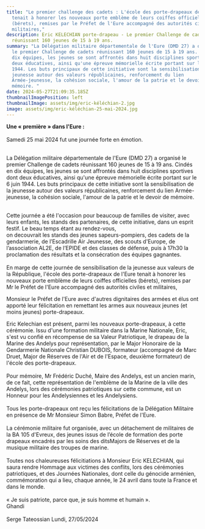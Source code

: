 ```yaml
---
title: "Le premier challenge des cadets : L'école des porte-drapeaux de l'Eure
  tenait à honorer les nouveaux porte emblème de leurs coiffes officielles
  (bérets), remises par le Préfet de l'Eure accompagné des autorités civiles et
  militaires,"
description: Eric KELECHIAN porte-drapeau - Le premier Challenge de cadets
  réunissant 160 jeunes de 15 à 19 ans.
summary: "La Délégation militaire départementale de l'Eure (DMD 27) a organisé
  le premier Challenge de cadets réunissant 160 jeunes de 15 à 19 ans. Cindés en
  dix équipes, les jeunes se sont affrontés dans huit disciplines sportives dont
  deux éducatives, ainsi qu'une épreuve mémorielle écrite portant sur le 6 juin
  1944. Les buts principaux de cette initiative sont la sensibilisation de la
  jeunesse autour des valeurs républicaines, renforcement du lien
  Armée-jeunesse, la cohésion sociale, l'amour de la patrie et le devoir de
  mémoire. "
date: 2024-05-27T21:09:35.185Z
thumbnailImagePosition: left
thumbnailImage: assets/img/eric-kéléchian-2.jpg
image: assets/img/eric-kéléchian-25-mai-2024.jpg
---
```

**Une « première » dans l'Eure :**\
\
Samedi 25 mai 2024 fut une journée forte en émotion.

\
La Délégation militaire départementale de l'Eure (DMD 27) a organisé le premier Challenge de cadets réunissant 160 jeunes de 15 à 19 ans. Cindés en dix équipes, les jeunes se sont affrontés dans huit disciplines sportives dont deux éducatives, ainsi qu'une épreuve mémorielle écrite portant sur le 6 juin 1944. Les buts principaux de cette initiative sont la sensibilisation de la jeunesse autour des valeurs républicaines, renforcement du lien Armée-jeunesse, la cohésion sociale, l'amour de la patrie et le devoir de mémoire.

\
Cette journée a été l'occasion pour beaucoup de familles de visiter, avec leurs enfants, les stands des partenaires, de cette initiative, dans un esprit festif. Le beau temps étant au rendez-vous,\
on decouvrait les stands des jeunes sapeurs-pompiers, des cadets de la gendarmerie, de l’Escadrille Air Jeunesse, des scouts d'Europe, de l’association AL2E, de l’EPIDE et des classes de défense, puis à 17h30 la proclamation des résultats et la consécration des équipes gagnantes.\
\
En marge de cette journée de sensibilisation de la jeunesse aux valeurs de la République, l'école des porte-drapeaux de l'Eure tenait à honorer les nouveaux porte emblème de leurs coiffes officielles (bérets), remises par Mr le Préfet de l'Eure accompagné des autorités civiles et militaires,

Monsieur le Préfet de l'Eure avec d'autres dignitaires des armées et élus ont apporté leur félicitation en remettant les armes aux nouveaux jeunes (et moins jeunes) porte-drapeaux.

Eric Kelechian est présent, parmi les nouveaux porte-drapeaux, à cette cérémonie. Issu d'une formation militaire dans la Marine Nationale, Eric, s'est vu confié en récompense de sa Valeur Patriotique, le drapeau de la Marine des Andelys pour représentation, par le Major Honoraire de la Gendarmerie Nationale Christian DUBOIS, formateur (accompagné de Marc Druet, Major de Réserves de l'Air et de l'Espace, deuxième formateur) de l'école des porte-drapeaux.\
\
Pour mémoire, Mr Frédéric Duché, Maire des Andelys, est un ancien marin, de ce fait, cette représentation de l'emblème de la Marine de la ville des Andelys, lors des cérémonies patriotiques sur cette commune, est un Honneur pour les Andelysiennes et les Andelysiens.\
\
Tous les porte-drapeaux ont reçu les félicitations de la Délégation Militaire en présence de Mr Monsieur Simon Babre, Préfet de l'Eure.\
\
La cérémonie militaire fut organisée, avec un détachement de militaires de la BA 105 d'Evreux, des jeunes issus de l’école de formation des porte drapeaux encadrés par les soins des ditsMajors de Réserves et de la musique militaire des troupes de marine.\
\
Toutes nos chaleureuses félicitiations à Monsieur Eric KELECHIAN, qui saura rendre Hommage aux victimes des conflits, lors des cérémonies patriotiques, et des Journées Nationales, dont celle du génocide arménien, commémoration qui a lieu, chaque année, le 24 avril dans toute la France et dans le monde.\
\
« Je suis patriote, parce que, je suis homme et humain ».\
Ghandi\
\
Serge Tateossian Lundi, 27/05/2024